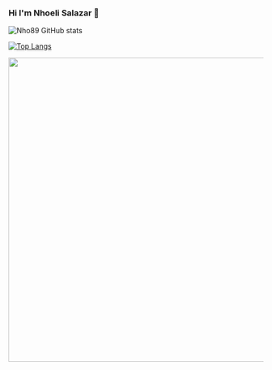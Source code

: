 ### Hi I'm Nhoeli Salazar 👋

<!--
**Nho89/Nho89** is a ✨ _special_ ✨ repository because its `README.md` (this file) appears on your GitHub profile.

Here are some ideas to get you started:

- 🔭 I’m currently working on ...
- 🌱 I’m currently learning ...
- 👯 I’m looking to collaborate on ...
- 🤔 I’m looking for help with ...
- 💬 Ask me about ...
- 📫 How to reach me: ...
- 😄 Pronouns: ...
- ⚡ Fun fact: ...
-->

![Nho89 GitHub stats](https://github-readme-stats.vercel.app/api?username=Nho89&count_private=true&include_all_commits=true)

[![Top Langs](https://github-readme-stats.vercel.app/api/top-langs/?username=Nho89&layout=compact)](https://github.com/Nho89/github-readme-stats)

<img width=600 align="center" src="https://github-profile-trophy.vercel.app/?username=Nho89&row=2&column=3&theme=gitdimmed&no-frame=true" />
